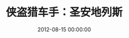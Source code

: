 ---
layout: project
title:  "侠盗猎车手：圣安地列斯"
date:   2012-08-15 00:00:00
categories: Project
logo: http://photo.wmhhz.com/GTASA.jpg
ver: Kana(2.11)
jindu: 100
type: 游戏
time: 2016-03-20
permalink: /gtasa/
download: http://pan.baidu.com/s/1htAbG
tiquma: p94r
game: http://pan.baidu.com/s/1dFiC6OT
exres:
  - name: 繁体语言包
    down: http://pan.baidu.com/s/1jHyj5P0
    tiquma: zkde
  - name: 仿VHUD中文包
    down: http://pan.baidu.com/s/1eRv9PtS
    tiquma: mdum
rizhi:
  - rz: 发布Kana(2.11)
    time: 2016-03-20
  - rz: 发布Yukari(2.1)
    time: 2016-02-19
  - rz: 发布Ran(2.1)
    time: 2016-02-18
  - rz: 发布Chen(1.2)
    time: 2015-05-16
  - rz: 重制汉化，修复旧版遗留的BUG
    time: 2015-05-16
  - rz: 发布1.1
    time: 2014-08-01
  - rz: 发布1.0正式版
    time: 2014-01-06
  - rz: 修正BUG，主程序优化
    time: 2014-01-04
  - rz: 网站建立、翻译基本结束
    time: 2013-12-20
  - rz: 发布第一个公开测试版
    time: 2012-10-12
  - rz: 接手GTASA汉化
    time: 2012-08-30
---
